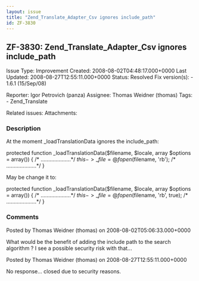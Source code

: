 ```yaml
---
layout: issue
title: "Zend_Translate_Adapter_Csv ignores include_path"
id: ZF-3830
---
```


ZF-3830: Zend\_Translate\_Adapter\_Csv ignores include\_path
------------------------------------------------------------

 Issue Type: Improvement Created: 2008-08-02T04:48:17.000+0000 Last Updated: 2008-08-27T12:55:11.000+0000 Status: Resolved Fix version(s): - 1.6.1 (15/Sep/08)
 
 Reporter:  Igor Petrovich (panza)  Assignee:  Thomas Weidner (thomas)  Tags: - Zend\_Translate
 
 Related issues: 
 Attachments: 
### Description

At the moment \_loadTranslationData ignores the include\_path:

protected function \_loadTranslationData($filename, $locale, array $options = array()) { /\* ....................\*/ $this->\_file = @fopen($filename, 'rb'); /\* ....................\*/ }

May be change it to:

protected function \_loadTranslationData($filename, $locale, array $options = array()) { /\* ....................\*/ $this->\_file = @fopen($filename, 'rb', true); /\* ....................\*/ }

 

 

### Comments

Posted by Thomas Weidner (thomas) on 2008-08-02T05:06:33.000+0000

What would be the benefit of adding the include path to the search algorithm ? I see a possible security risk with that...

 

 

Posted by Thomas Weidner (thomas) on 2008-08-27T12:55:11.000+0000

No response... closed due to security reasons.

 

 